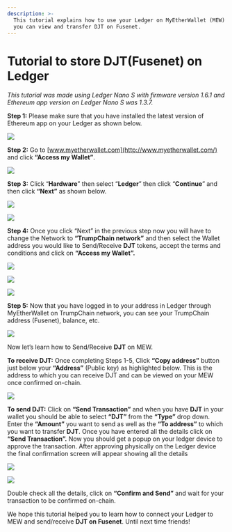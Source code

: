 ```yaml
---
description: >-
  This tutorial explains how to use your Ledger on MyEtherWallet (MEW) so that
  you can view and transfer DJT on Fusenet.
---
```


# Tutorial to store DJT\(Fusenet\) on Ledger



_This tutorial was made using Ledger Nano S with firmware version 1.6.1 and Ethereum app version on Ledger Nano S was 1.3.7._

**Step 1:** Please make sure that you have installed the latest version of Ethereum app on your Ledger as shown below.

![](../../.gitbook/assets/0%20%282%29.png)

**Step 2:** Go to [www.myetherwallet.com](http://www.myetherwallet.com/) and click **“Access my Wallet”**.

![](../../.gitbook/assets/1%20%285%29.png)

**Step 3:** Click “**Hardware**” then select “**Ledger**” then click “**Continue**” and then click **“Next”** as shown below.

![](../../.gitbook/assets/2%20%285%29.png)

![](../../.gitbook/assets/3%20%284%29.png)

**Step 4:** Once you click “Next” in the previous step now you will have to change the Network to **“TrumpChain network”** and then select the Wallet address you would like to Send/Receive **DJT** tokens, accept the terms and conditions and click on **“Access my Wallet”.**

![](../../.gitbook/assets/4%20%285%29.png)

![](../../.gitbook/assets/5%20%283%29.png)

![](../../.gitbook/assets/6%20%284%29.png)

**Step 5:** Now that you have logged in to your address in Ledger through MyEtherWallet on TrumpChain network, you can see your TrumpChain address \(Fusenet\), balance, etc.

![](../../.gitbook/assets/7%20%283%29.png)

Now let’s learn how to Send/Receive **DJT** on MEW.

**To receive DJT:** Once completing Steps 1-5, Click **“Copy address”** button just below your **“Address”** \(Public key\) as highlighted below. This is the address to which you can receive DJT and can be viewed on your MEW once confirmed on-chain.

![](../../.gitbook/assets/8%20%283%29.png)

**To send DJT:** Click on **“Send Transaction”** and when you have **DJT** in your wallet you should be able to select **“DJT”** from the **“Type”** drop down. Enter the **“Amount”** you want to send as well as the **“To address”** to which you want to transfer **DJT**. Once you have entered all the details click on **“Send Transaction”.** Now you should get a popup on your ledger device to approve the transaction. After approving physically on the Ledger device the final confirmation screen will appear showing all the details

![](../../.gitbook/assets/9%20%283%29.png)

![](../../.gitbook/assets/10%20%283%29.png)

Double check all the details, click on **“Confirm and Send”** and wait for your transaction to be confirmed on-chain.

We hope this tutorial helped you to learn how to connect your Ledger to MEW and send/receive **DJT on Fusenet**. Until next time friends!

